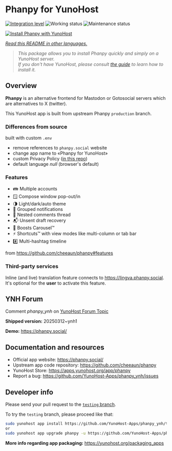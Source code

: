 <!--
N.B.: This README was automatically generated by <https://github.com/YunoHost/apps/tree/master/tools/readme_generator>
It shall NOT be edited by hand.
-->

# Phanpy for YunoHost

[![Integration level](https://apps.yunohost.org/badge/integration/phanpy)](https://ci-apps.yunohost.org/ci/apps/phanpy/)
![Working status](https://apps.yunohost.org/badge/state/phanpy)
![Maintenance status](https://apps.yunohost.org/badge/maintained/phanpy)

[![Install Phanpy with YunoHost](https://install-app.yunohost.org/install-with-yunohost.svg)](https://install-app.yunohost.org/?app=phanpy)

*[Read this README in other languages.](./ALL_README.md)*

> *This package allows you to install Phanpy quickly and simply on a YunoHost server.*  
> *If you don't have YunoHost, please consult [the guide](https://yunohost.org/install) to learn how to install it.*

## Overview

**Phanpy** is an alternative frontend for Mastodon or Gotosocial servers which are alternatives to X (twitter).

This YunoHost app is built from upstream Phanpy `production` branch.

### Differences from source

built with custom `.env`

* remove references to `phanpy.social` website
* change app name to «Phanpy for YunoHost»
* custom Privacy Policy ([in this repo](https://github.com/YunoHost-Apps/phanpy_ynh/blob/master/PRIVACY.md))
* default language *null* (browser's default)

### Features

* 👪 Multiple accounts
* 🪟 Compose window pop-out/in
* 🌗 Light/dark/auto theme
* 🔔 Grouped notifications
* 🪺 Nested comments thread
* 📬 Unsent draft recovery
* 🎠 Boosts Carousel™️
* ⚡ Shortcuts™️ with view modes like multi-column or tab bar
* #️⃣ Multi-hashtag timeline

from <https://github.com/cheeaun/phanpy#features>

### Third-party services

Inline (and live) translation feature connects to <https://lingva.phanpy.social>. It's optional for the **user** to activate this feature.

## YNH Forum

Comment *phanpy_ynh* on [YunoHost Forum Topic](https://forum.yunohost.org/t/phanpy-a-minimalistic-opinionated-fediverse-web-client/32095)



**Shipped version:** 20250312~ynh1

**Demo:** <https://phanpy.social/>
## Documentation and resources

- Official app website: <https://phanpy.social/>
- Upstream app code repository: <https://github.com/cheeaun/phanpy>
- YunoHost Store: <https://apps.yunohost.org/app/phanpy>
- Report a bug: <https://github.com/YunoHost-Apps/phanpy_ynh/issues>

## Developer info

Please send your pull request to the [`testing` branch](https://github.com/YunoHost-Apps/phanpy_ynh/tree/testing).

To try the `testing` branch, please proceed like that:

```bash
sudo yunohost app install https://github.com/YunoHost-Apps/phanpy_ynh/tree/testing --debug
or
sudo yunohost app upgrade phanpy -u https://github.com/YunoHost-Apps/phanpy_ynh/tree/testing --debug
```

**More info regarding app packaging:** <https://yunohost.org/packaging_apps>
